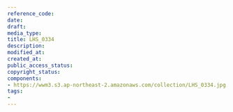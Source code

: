```yaml
---
reference_code: 
date: 
draft: 
media_type: 
title: LHS_0334
description: 
modified_at: 
created_at: 
public_access_status: 
copyright_status: 
components:
- https://wwm3.s3.ap-northeast-2.amazonaws.com/collection/LHS_0334.jpg
tags:
- 
---
```

